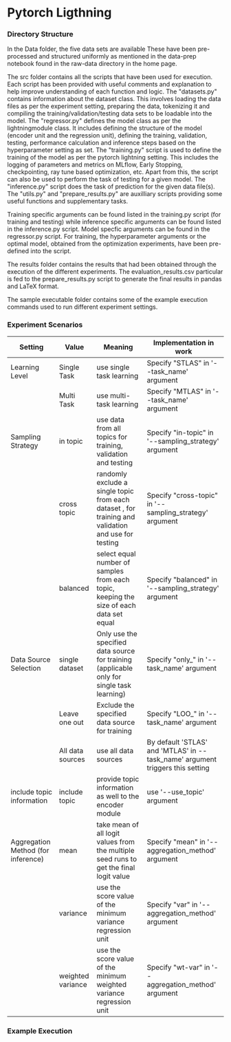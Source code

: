 <h1> Pytorch Ligthning </h1>

<h3> Directory Structure </h3>

In the Data folder, the five data sets are available These have been pre-processed and structured uniformly as mentioned in the data-prep notebook found in the raw-data directory in the home page. 

The src folder contains all the scripts that have been used for execution. Each script has been provided with useful comments and explanation to help improve understanding of each function and logic. The "datasets.py" contains information about the dataset class. This involves loading the data files as per the experiment setting, preparing the data, tokenizing it and compiling the training/validation/testing data sets to be loadable into the model. The "regressor.py" defines the model class as per the lightningmodule class. It includes defining the structure of the model (encoder unit and the regression unit), defining the training, validation, testing, performance calculation and inference steps based on the hyperparameter setting as set. The "training.py" script is used to define the training of the model as per the pytorch lightning setting. This includes the logging of parameters and metrics on MLflow, Early Stopping, checkpointing, ray tune based optimization, etc. Apart from this, the script can also be used to perform the task of testing for a given model. The "inference.py" script does the task of prediction for the given data file(s). The "utils.py" and "prepare_results.py" are auxilliary scripts providing some useful functions and supplementary tasks.

 Training specific arguments can be found listed in the training.py script (for training and testing) while inference specific arguments can be found listed in the inference.py script. Model specfic arguments can be found in the regressor.py script. For training, the hyperparameter arguments or the optimal model, obtained from the optimization experiments, have been pre-defined into the script.

 The results folder contains the results that had been obtained through the execution of the different experiments. The evaluation_results.csv  particular is fed to the prepare_results.py script to generate the final results in pandas and LaTeX format. 

 The sample executable folder contains some of the example execution commands used to run different experiment settings. 

<h3> Experiment Scenarios </h3>

| Setting | Value | Meaning | Implementation in work | 
|-------|-------- | ------- | ------- |
| Learning Level | Single Task | use single task learning | Specify "STLAS" in '--task_name' argument |
|| Multi Task | use multi-task learning | Specify "MTLAS" in '--task_name' argument |
| Sampling Strategy | in topic | use data from all topics for training, validation and testing | Specify "in-topic" in '--sampling_strategy' argument |
|| cross topic | randomly exclude a single topic from each dataset , for training and validation and use for testing | Specify "cross-topic" in '--sampling_strategy' argument |
|| balanced | select equal number of samples from each topic, keeping the size of each data set equal | Specify "balanced" in '--sampling_strategy' argument |
| Data Source Selection | single dataset | Only use the specified data source for training (applicable only for single task learning) | Specify "only_" in '--task_name' argument |
|| Leave one out | Exclude the specified data source for training | Specify "LOO_" in '--task_name' argument |
|| All data sources | use all data sources | By default 'STLAS' and 'MTLAS' in --task_name' argument triggers this setting |
| include topic information | include topic | provide topic information as well to the encoder module | use '--use_topic' argument |
|Aggregation Method (for inference)| mean| take mean of all logit values from the multiple seed runs to get the final logit value | Specify "mean" in '--aggregation_method' argument |
|| variance | use the score value of the minimum variance regression unit | Specify "var" in '--aggregation_method' argument |
|| weighted variance | use the score value of the minimum weighted variance regression unit | Specify "wt-var" in '--aggregation_method' argument |

<h3> Example Execution </h3>



   
